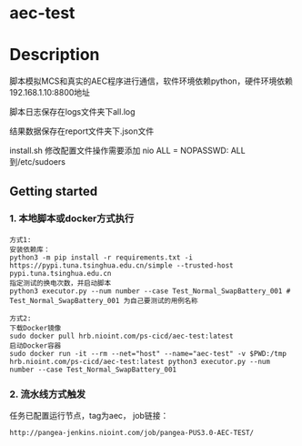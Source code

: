 # aec-test



# Description
脚本模拟MCS和真实的AEC程序进行通信，软件环境依赖python，硬件环境依赖192.168.1.10:8800地址

脚本日志保存在logs文件夹下all.log

结果数据保存在report文件夹下.json文件

install.sh 修改配置文件操作需要添加 nio ALL = NOPASSWD: ALL 到/etc/sudoers

## Getting started
### 1. 本地脚本或docker方式执行
```
方式1:
安装依赖库：
python3 -m pip install -r requirements.txt -i https://pypi.tuna.tsinghua.edu.cn/simple --trusted-host pypi.tuna.tsinghua.edu.cn
指定测试的换电次数，并启动脚本
python3 executor.py --num number --case Test_Normal_SwapBattery_001 # Test_Normal_SwapBattery_001 为自己要测试的用例名称
```

```
方式2:
下载Docker镜像
sudo docker pull hrb.nioint.com/ps-cicd/aec-test:latest
启动Docker容器
sudo docker run -it --rm --net="host" --name="aec-test" -v $PWD:/tmp hrb.nioint.com/ps-cicd/aec-test:latest python3 executor.py --num number --case Test_Normal_SwapBattery_001
```
### 2. 流水线方式触发
任务已配置运行节点，tag为aec， job链接：
```angular2html
http://pangea-jenkins.nioint.com/job/pangea-PUS3.0-AEC-TEST/
```